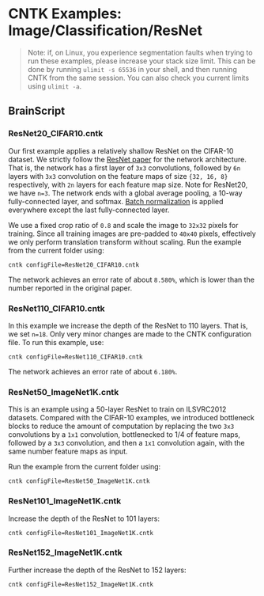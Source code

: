 # CNTK Examples: Image/Classification/ResNet

> Note: if, on Linux, you experience segmentation faults when trying to run these examples,
> please increase your stack size limit. This can be done by running `ulimit -s 65536` in your shell,
> and then running CNTK from the same session. You can also check you current limits using `ulimit -a`.

## BrainScript

### ResNet20_CIFAR10.cntk

Our first example applies a relatively shallow ResNet on the CIFAR-10 dataset. We strictly follow the [ResNet paper](http://arxiv.org/abs/1512.03385) for the network architecture. That is, the network has a first layer of `3x3` convolutions, followed by `6n` layers with `3x3` convolution on the feature maps of size `{32, 16, 8}` respectively, with `2n` layers for each feature map size. Note for ResNet20, we have `n=3`. The network ends with a global average pooling, a 10-way fully-connected
layer, and softmax. [Batch normalization](https://arxiv.org/abs/1502.03167) is applied everywhere except the last fully-connected layer.

We use a fixed crop ratio of `0.8` and scale the image to `32x32` pixels for training. Since all training images are pre-padded to `40x40` pixels, effectively we only perform translation transform without scaling. Run the example from the current folder using:

`cntk configFile=ResNet20_CIFAR10.cntk`

The network achieves an error rate of about `8.580%`, which is lower than the number reported in the original paper.

### ResNet110_CIFAR10.cntk

In this example we increase the depth of the ResNet to 110 layers. That is, we set `n=18`. Only very minor changes are made to the CNTK configuration file. To run this example, use:

`cntk configFile=ResNet110_CIFAR10.cntk`

The network achieves an error rate of about `6.180%`.

### ResNet50_ImageNet1K.cntk

This is an example using a 50-layer ResNet to train on ILSVRC2012 datasets. Compared with the CIFAR-10 examples, we introduced bottleneck blocks to reduce the amount of computation by replacing the two `3x3` convolutions by a `1x1` convolution, bottlenecked to 1/4 of feature maps, followed by a `3x3` convolution, and then a `1x1` convolution again, with the same number feature maps as input.

Run the example from the current folder using:

`cntk configFile=ResNet50_ImageNet1K.cntk`

### ResNet101_ImageNet1K.cntk

Increase the depth of the ResNet to 101 layers:

`cntk configFile=ResNet101_ImageNet1K.cntk`

### ResNet152_ImageNet1K.cntk

Further increase the depth of the ResNet to 152 layers:

`cntk configFile=ResNet152_ImageNet1K.cntk`
